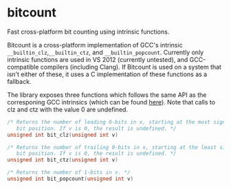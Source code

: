 bitcount
========

Fast cross-platform bit counting using intrinsic functions.

Bitcount is a cross-platform implementation of GCC's intrinsic `__builtin_clz`,`__builtin_ctz`, and `__builtin_popcount`. Currently only intrinsic functions are used in VS 2012 (currently untested), and GCC-compatible compilers (including Clang). If Bitcount is used on a system that isn't either of these, it uses a C implementation of these functions as a fallback.

The library exposes three functions which follows the same API as the corresponing GCC intrinsics (which can be found [here][1]). Note that calls to clz and ctz with the value 0 are undefined.
```c
/* Returns the number of leading 0-bits in x, starting at the most significant
   bit position. If v is 0, the result is undefined. */
unsigned int bit_clz(unsigned int v)

/* Returns the number of trailing 0-bits in x, starting at the least significant
   bit position. If v is 0, the result is undefined. */
unsigned int bit_ctz(unsigned int v)

/* Returns the number of 1-bits in v. */
unsigned int bit_popcount(unsigned int v)
```

[1]:http://gcc.gnu.org/onlinedocs/gcc-4.4.2/gcc/Other-Builtins.html
